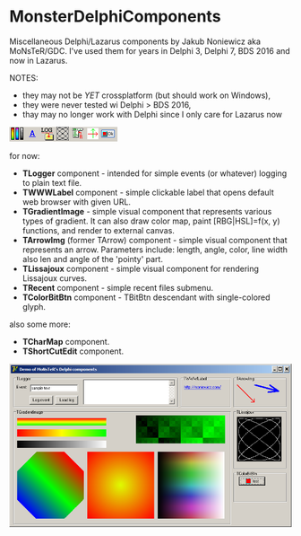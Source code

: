 # MonsterDelphiComponents
Miscellaneous Delphi/Lazarus components by Jakub Noniewicz aka MoNsTeR/GDC.
I've used them for years in Delphi 3, Delphi 7, BDS 2016 and now in Lazarus.

NOTES:
- they may not be *YET* crossplatform (but should work on Windows),
- they were never tested wi Delphi > BDS 2016,
- thay may no longer work with Delphi since I only care for Lazarus now

![ide](/ide.png?raw=true "IDE")

for now:
- **TLogger** component - intended for simple events (or whatever) logging to plain text file.
- **TWWWLabel** component - simple clickable label that opens default web browser with given URL.
- **TGradientImage** - simple visual component that represents various types of gradient.
  It can also draw color map, paint [RBG|HSL]=f(x, y) functions,
  and render to external canvas.
- **TArrowImg** (former TArrow) component - simple visual component that represents an arrow.
  Parameters include: length, angle, color, line width also len and angle of the 'pointy' part.
- **TLissajoux** component - simple visual component for rendering Lissajoux curves.
- **TRecent** component - simple recent files submenu.
- **TColorBitBtn** component - TBitBtn descendant with single-colored glyph.

also some more:
- **TCharMap** component.
- **TShortCutEdit** component.

![demo screenshot](/demo.png?raw=true "demo screenshot")
